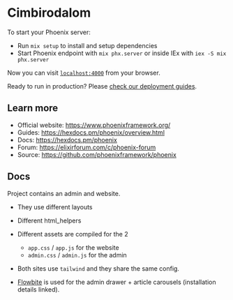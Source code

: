 # Cimbirodalom

To start your Phoenix server:

  * Run `mix setup` to install and setup dependencies
  * Start Phoenix endpoint with `mix phx.server` or inside IEx with `iex -S mix phx.server`

Now you can visit [`localhost:4000`](http://localhost:4000) from your browser.

Ready to run in production? Please [check our deployment guides](https://hexdocs.pm/phoenix/deployment.html).

## Learn more

  * Official website: https://www.phoenixframework.org/
  * Guides: https://hexdocs.pm/phoenix/overview.html
  * Docs: https://hexdocs.pm/phoenix
  * Forum: https://elixirforum.com/c/phoenix-forum
  * Source: https://github.com/phoenixframework/phoenix


## Docs

Project contains an admin and website.

* They use different layouts
* Different html_helpers
* Different assets are compiled for the 2
  * `app.css`  / `app.js` for the website
  * `admin.css` / `admin.js` for the admin


* Both sites use `tailwind` and they share the same config.
* [Flowbite](https://flowbite.com/docs/getting-started/phoenix/) is used for the admin drawer + article carousels (installation details linked).
